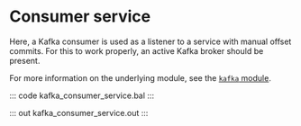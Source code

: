 # Consumer service

Here, a Kafka consumer is used as a listener to a service with manual offset commits. For this to work properly, an active Kafka broker should be present.

For more information on the underlying module,  see the [`kafka` module](https://lib.ballerina.io/ballerinax/kafka/latest).

::: code kafka_consumer_service.bal :::

::: out kafka_consumer_service.out :::
